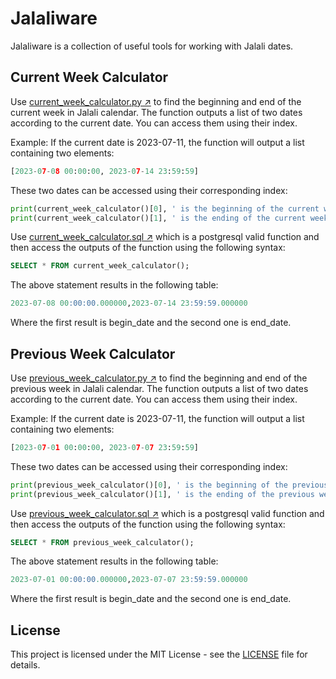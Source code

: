 # Jalaliware

Jalaliware is a collection of useful tools for working with Jalali dates.

## Current Week Calculator

Use [current_week_calculator.py ↗](https://github.com/okaeiz/Jalaliware/blob/main/current_week_calculator.py) to find the beginning and end of the current week in Jalali calendar. The function outputs a list of two dates according to the current date. You can access them using their index.

Example: If the current date is 2023-07-11, the function will output a list containing two elements:

```python
[2023-07-08 00:00:00, 2023-07-14 23:59:59]
```

These two dates can be accessed using their corresponding index:

```python
print(current_week_calculator()[0], ' is the beginning of the current week.')
print(current_week_calculator()[1], ' is the ending of the current week.')
```
Use [current_week_calculator.sql ↗](https://github.com/okaeiz/Jalaliware/blob/main/current_week_calculator.sql) which is a postgresql valid function and then access the outputs of the function using the following syntax:

```sql
SELECT * FROM current_week_calculator();
```
The above statement results in the following table:

```sql
2023-07-08 00:00:00.000000,2023-07-14 23:59:59.000000
```
Where the first result is begin_date and the second one is end_date.
## Previous Week Calculator

Use [previous_week_calculator.py ↗](https://github.com/okaeiz/Jalaliware/blob/main/previous_week_calculator.py) to find the beginning and end of the previous week in Jalali calendar. The function outputs a list of two dates according to the current date. You can access them using their index.

Example: If the current date is 2023-07-11, the function will output a list containing two elements:

```python
[2023-07-01 00:00:00, 2023-07-07 23:59:59]
```

These two dates can be accessed using their corresponding index:

```python
print(previous_week_calculator()[0], ' is the beginning of the previous week.')
print(previous_week_calculator()[1], ' is the ending of the previous week.')
```
Use [previous_week_calculator.sql ↗](https://github.com/okaeiz/Jalaliware/blob/main/previous_week_calculator.sql) which is a postgresql valid function and then access the outputs of the function using the following syntax:

```sql
SELECT * FROM previous_week_calculator();
```
The above statement results in the following table:

```sql
2023-07-01 00:00:00.000000,2023-07-07 23:59:59.000000
```
Where the first result is begin_date and the second one is end_date.
## License

This project is licensed under the MIT License - see the [LICENSE](LICENSE) file for details.
